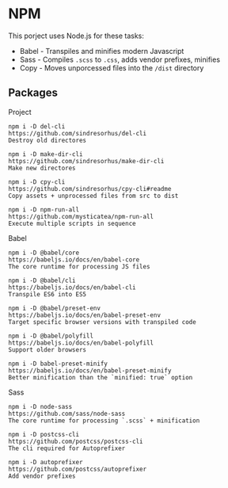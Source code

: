 # NPM

This porject uses Node.js for these tasks:

* Babel - Transpiles and minifies modern Javascript
* Sass - Compiles `.scss` to `.css`, adds vendor prefixes, minifies
* Copy - Moves unporcessed files into the `/dist` directory


## Packages

Project

    npm i -D del-cli
    https://github.com/sindresorhus/del-cli
    Destroy old directores

    npm i -D make-dir-cli
    https://github.com/sindresorhus/make-dir-cli
    Make new directores

    npm i -D cpy-cli
    https://github.com/sindresorhus/cpy-cli#readme
    Copy assets + unprocessed files from src to dist

    npm i -D npm-run-all
    https://github.com/mysticatea/npm-run-all
    Execute multiple scripts in sequence

Babel

    npm i -D @babel/core
    https://babeljs.io/docs/en/babel-core 
    The core runtime for processing JS files

    npm i -D @babel/cli
    https://babeljs.io/docs/en/babel-cli 
    Transpile ES6 into ES5
    
    npm i -D @babel/preset-env
    https://babeljs.io/docs/en/babel-preset-env
    Target specific browser versions with transpiled code

    npm i -D @babel/polyfill
    https://babeljs.io/docs/en/babel-polyfill
    Support older browsers

    npm i -D babel-preset-minify
    https://babeljs.io/docs/en/babel-preset-minify
    Better minification than the `minified: true` option

Sass

    npm i -D node-sass
    https://github.com/sass/node-sass
    The core runtime for processing `.scss` + minification

    npm i -D postcss-cli
    https://github.com/postcss/postcss-cli
    The cli required for Autoprefixer

    npm i -D autoprefixer
    https://github.com/postcss/autoprefixer
    Add vendor prefixes


